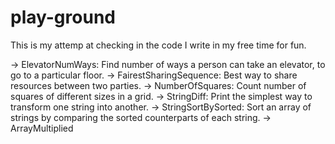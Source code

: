 # play-ground

This is my attemp at checking in the code I write in my free time for fun.

-> ElevatorNumWays: Find number of ways a person can take an elevator, to go to a particular floor.
-> FairestSharingSequence: Best way to share resources between two parties.
-> NumberOfSquares: Count number of squares of different sizes in a grid.
-> StringDiff: Print the simplest way to transform one string into another.
-> StringSortBySorted: Sort an array of strings by comparing the sorted counterparts of each string.
-> ArrayMultiplied 
